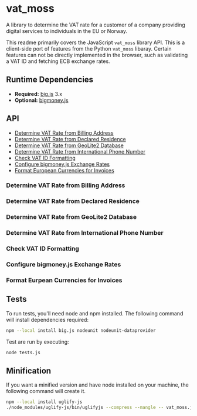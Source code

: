# vat_moss

A library to determine the VAT rate for a customer of a company providing
digital services to individuals in the EU or Norway.

This readme primarily covers the JavaScript `vat_moss` library API. This is
a client-side port of features from the Python `vat_moss` libaray. Certain
features can not be directly implemented in the browser, such as validating a
VAT ID and fetching ECB exchange rates.

## Runtime Dependencies

 - **Required:** [big.js](https://github.com/MikeMcl/big.js/) 3.x
 - **Optional:** [bigmoney.js](https://github.com/demchenkoe/bigmoney.js/)

## API

 - [Determine VAT Rate from Billing Address](#determine-vat-rate-from-billing-address)
 - [Determine VAT Rate from Declared Residence](#determine-vat-rate-from-declared-residence)
 - [Determine VAT Rate from GeoLite2 Database](#determine-vat-rate-from-geolite2-database)
 - [Determine VAT Rate from International Phone Number](#determine-vat-rate-from-international-phone-number)
 - [Check VAT ID Formatting](#check-vat-id-formatting)
 - [Configure bigmoney.js Exchange Rates](#configure-bigmoneyjs-exchange-rates)
 - [Format European Currencies for Invoices](#format-european-currencies-for-invoices)

### Determine VAT Rate from Billing Address

### Determine VAT Rate from Declared Residence

### Determine VAT Rate from GeoLite2 Database

### Determine VAT Rate from International Phone Number

### Check VAT ID Formatting

### Configure bigmoney.js Exchange Rates

### Format Eurpean Currencies for Invoices

## Tests

To run tests, you'll need node and npm installed. The following command will
install dependencies required:

```bash
npm --local install big.js nodeunit nodeunit-dataprovider
```

Test are run by executing:

```bash
node tests.js
```

## Minification

If you want a minified version and have node installed on your machine, the
following command will create it.

```bash
npm --local install uglify-js
./node_modules/uglify-js/bin/uglifyjs --compress --mangle -- vat_moss.js > vat_moss.min.js
```
